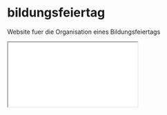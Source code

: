 # bildungsfeiertag
Website fuer die Organisation eines Bildungsfeiertags

<iframe src="Bildungsfeiertag_Konzept.md" seamless></iframe>
